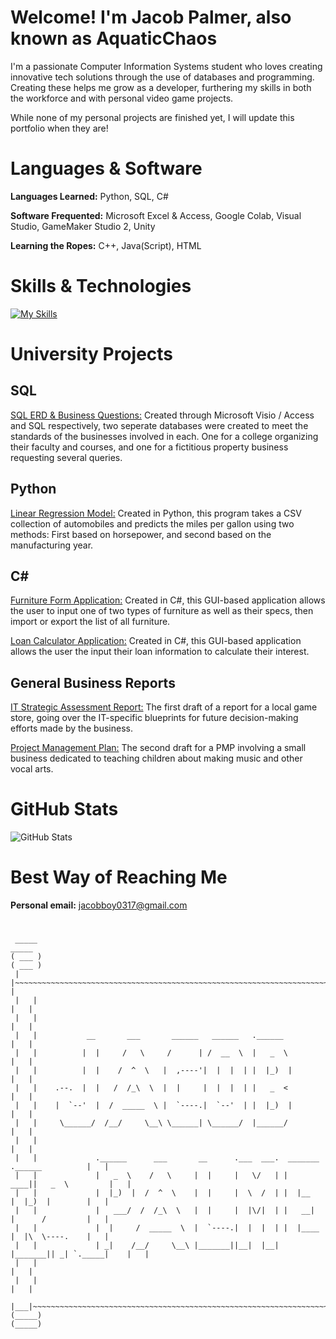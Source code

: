 # Welcome! I'm Jacob Palmer, also known as AquaticChaos

I'm a passionate Computer Information Systems student who loves creating innovative tech solutions through the use of databases and programming. Creating these helps me grow as a developer, furthering my skills in both the workforce and with personal video game projects.

While none of my personal projects are finished yet, I will update this portfolio when they are!

# Languages & Software

**Languages Learned:** Python, SQL, C#

**Software Frequented:** Microsoft Excel & Access, Google Colab, Visual Studio, GameMaker Studio 2, Unity

**Learning the Ropes:** C++, Java(Script), HTML 

# Skills & Technologies

[![My Skills](https://skillicons.dev/icons?i=mysql,anaconda,visualstudio,gamemakerstudio,unity&perline=8)](https://skillicons.dev)

# University Projects

## SQL
[SQL ERD & Business Questions:](https://github.com/AquaticChaos/SQL) Created through Microsoft Visio / Access and SQL respectively, two seperate databases were created to meet the standards of the businesses involved in each. One for a college organizing their faculty and courses, and one for a fictitious property business requesting several queries.

## Python
[Linear Regression Model:](https://github.com/AquaticChaos/LinearRegression) Created in Python, this program takes a CSV collection of automobiles and predicts the miles per gallon using two methods: First based on horsepower, and second based on the manufacturing year.

## C#
[Furniture Form Application:](https://github.com/AquaticChaos/FurnitureFormApplication#) Created in C#, this GUI-based application allows the user to input one of two types of furniture as well as their specs, then import or export the list of all furniture.

[Loan Calculator Application:](https://github.com/AquaticChaos/LoanCalculatorApplication) Created in C#, this GUI-based application allows the user the input their loan information to calculate their interest.

## General Business Reports
[IT Strategic Assessment Report:](https://github.com/AquaticChaos/StrategicAssessment) The first draft of a report for a local game store, going over the IT-specific blueprints for future decision-making efforts made by the business.

[Project Management Plan:](https://github.com/AquaticChaos/ProjectManagementPlan) The second draft for a PMP involving a small business dedicated to teaching children about making music and other vocal arts.


# GitHub Stats
 
![GitHub Stats](https://github-readme-stats.vercel.app/api?username=AquaticChaos&show_icons=true&theme=dark)

# Best Way of Reaching Me

**Personal email:** jacobboy0317@gmail.com

#

```
 _____                                                                                 _____ 
( ___ )                                                                               ( ___ )
 |   |~~~~~~~~~~~~~~~~~~~~~~~~~~~~~~~~~~~~~~~~~~~~~~~~~~~~~~~~~~~~~~~~~~~~~~~~~~~~~~~~~|   | 
 |   |                                                                                 |   | 
 |   |                                                                                 |   | 
 |   |           __       ___       ______   ______   .______                          |   | 
 |   |          |  |     /   \     /      | /  __  \  |   _  \                         |   | 
 |   |          |  |    /  ^  \   |  ,----'|  |  |  | |  |_)  |                        |   | 
 |   |    .--.  |  |   /  /_\  \  |  |     |  |  |  | |   _  <                         |   | 
 |   |    |  `--'  |  /  _____  \ |  `----.|  `--'  | |  |_)  |                        |   | 
 |   |     \______/  /__/     \__\ \______| \______/  |______/                         |   | 
 |   |                                                                                 |   | 
 |   |             .______      ___       __      .___  ___.  _______ .______          |   | 
 |   |             |   _  \    /   \     |  |     |   \/   | |   ____||   _  \         |   | 
 |   |             |  |_)  |  /  ^  \    |  |     |  \  /  | |  |__   |  |_)  |        |   | 
 |   |             |   ___/  /  /_\  \   |  |     |  |\/|  | |   __|  |      /         |   | 
 |   |             |  |     /  _____  \  |  `----.|  |  |  | |  |____ |  |\  \----.    |   | 
 |   |             | _|    /__/     \__\ |_______||__|  |__| |_______|| _| `._____|    |   | 
 |   |                                                                                 |   | 
 |   |                                                                                 |   | 
 |___|~~~~~~~~~~~~~~~~~~~~~~~~~~~~~~~~~~~~~~~~~~~~~~~~~~~~~~~~~~~~~~~~~~~~~~~~~~~~~~~~~|___| 
(_____)                                                                               (_____)
```

